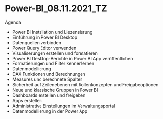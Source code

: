 # Power-BI_08.11.2021_TZ

Agenda

- Power BI Installation und Liezensierung
- Einführung in Power BI Desktop
- Datenquellen verbinden
- Power Query Editor verwenden
- Visualiserungen erstellen und formatieren
- Power BI Desktop-Berichte in Power BI App veröffentlichen
- Formatierungen und Filter kennenlernen
- Datenmodellierung
- DAX Funktionen und Berechnungen
- Measures und berechnete Spalten
- Sicherheit auf Zeilenebenen mit Rollenkonzepten und Freigabeoptionen
- Neue und klassische Gruppen in Power BI
- Dashboards erstellen und freigeben
- Apps erstellen
- Administrative Einstellungen im Verwaltungsportal
- Datenmodellierung in der Power App

